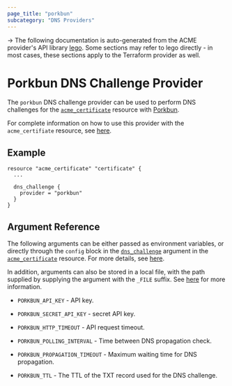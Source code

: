 ```yaml
---
page_title: "porkbun"
subcategory: "DNS Providers"
---
```


-> The following documentation is auto-generated from the ACME
provider's API library [lego](https://go-acme.github.io/lego/).  Some
sections may refer to lego directly - in most cases, these sections
apply to the Terraform provider as well.

# Porkbun DNS Challenge Provider

The `porkbun` DNS challenge provider can be used to perform DNS challenges for
the [`acme_certificate`][resource-acme-certificate] resource with
[Porkbun](https://porkbun.com/).

[resource-acme-certificate]: ../resources/certificate.md

For complete information on how to use this provider with the `acme_certifiate`
resource, see [here][resource-acme-certificate-dns-challenges].

[resource-acme-certificate-dns-challenges]: ../resources/certificate.md#using-dns-challenges

## Example

```hcl
resource "acme_certificate" "certificate" {
  ...

  dns_challenge {
    provider = "porkbun"
  }
}
```
## Argument Reference

The following arguments can be either passed as environment variables, or
directly through the `config` block in the
[`dns_challenge`][resource-acme-certificate-dns-challenge-arg] argument in the
[`acme_certificate`][resource-acme-certificate] resource. For more details, see
[here][resource-acme-certificate-dns-challenges].

[resource-acme-certificate-dns-challenge-arg]: ../resources/certificate.md#dns_challenge

In addition, arguments can also be stored in a local file, with the path
supplied by supplying the argument with the `_FILE` suffix. See
[here][acme-certificate-file-arg-example] for more information.

[acme-certificate-file-arg-example]: ../resources/certificate.md#using-variable-files-for-provider-arguments

* `PORKBUN_API_KEY` - API key.
* `PORKBUN_SECRET_API_KEY` - secret API key.

* `PORKBUN_HTTP_TIMEOUT` - API request timeout.
* `PORKBUN_POLLING_INTERVAL` - Time between DNS propagation check.
* `PORKBUN_PROPAGATION_TIMEOUT` - Maximum waiting time for DNS propagation.
* `PORKBUN_TTL` - The TTL of the TXT record used for the DNS challenge.


